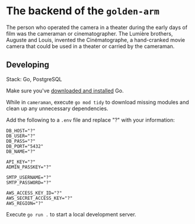 # The backend of the `golden-arm`

The person who operated the camera in a theater during the early days of film was the cameraman or cinematographer. The Lumière brothers, Auguste and Louis, invented the Cinématographe, a hand-cranked movie camera that could be used in a theater or carried by the cameraman.

## Developing

Stack: Go, PostgreSQL

Make sure you've [downloaded and installed](https://go.dev/doc/install) Go.

While in `cameraman`, execute `go mod tidy` to download missing modules and clean up any unnecessary dependencies.

Add the following to a `.env` file and replace "?" with your information:
```
DB_HOST="?"
DB_USER="?"
DB_PASS="?"
DB_PORT="5432"
DB_NAME="?"

API_KEY="?"
ADMIN_PASSKEY="?"

SMTP_USERNAME="?"
SMTP_PASSWORD="?"

AWS_ACCESS_KEY_ID="?"
AWS_SECRET_ACCESS_KEY="?"
AWS_REGION="?"
```

Execute `go run .` to start a local development server.